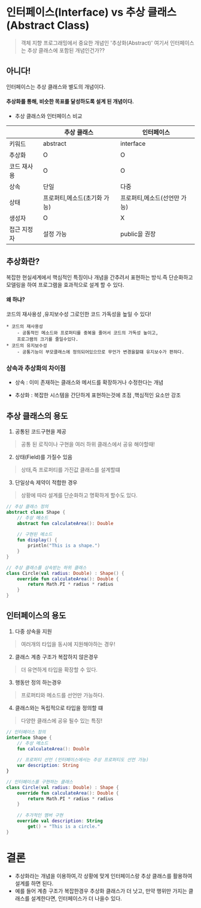 # 인터페이스(Interface) vs 추상 클래스(Abstract Class)
> 객체 지향 프로그래밍에서 중요한 개념인 '추상화(Abstract)' 여기서 인터페이스는 추상 클래스에 포함된 개념인건가??

## 아니다!
인터페이스는 추상 클래스와 별도의 개념이다.
#### 추상화를 통해, 비슷한 목표를 달성하도록 설계 된 개념이다.

* 추상 클래스와 인터페이스 비교 

|      |추상 클래스|인터페이스|
|------|----------|---------|
|키워드| abstract  |interface|
|추상화| O         |O       |
|코드 재사용| O    |O      |
|상속|단일|다중|
|상태|프로퍼티,메소드(초기화 가능) |프로퍼티,메소드(선언만 가능)|
|생성자|O|X|
|접근 지정자|설정 가능|public을 권장|

## 추상화란?
복잡한 현실세계에서 핵심적인 특징이나 개념을 간추려서 표현하는 방식.즉 단순화하고 모델링을 하여 프로그램을 효과적으로 설계 할 수 있다.

#### 왜 하냐?
코드의 재사용성 ,유지보수성 그로인한 코드 가독성을 높일 수 있다!

    * 코드의 재사용성
        - 공통적인 메소드와 프로퍼티를 중복을 줄어서 코드의 가독성 높이고,
        프로그램의 크기를 줄일수있다.
    * 코드의 유지보수성
        - 공통기능이 부모클래스에 정의되어있으므로 무언가 변경을할떄 유지보수가 편하다.


### 상속과 추상화의 차이점
* 상속 : 이미 존재하는 클래스와 메서드를 확장하거나 수정한다는 개념

* 추상화 : 복잡한 시스템을 간단하게 표현하는것에 초점 ,핵심적인 요소만 강조 

## 추상 클래스의 용도
1. 공통된 코드구현을 제공
> 공통 된 로직이나 구현을 여러 하위 클래스에서 공유 해야할때!
2. 상태(Field)를 가질수 있음
> 상태,즉 프로퍼티를 가진값 클래스를 설계할떄
3. 단일상속 제약이 적합한 경우
> 상황에 따라 설계를 단순화하고 명확하게 할수도 있다.
```kotlin
// 추상 클래스 정의
abstract class Shape {
    // 추상 메소드
    abstract fun calculateArea(): Double
    
    // 구현된 메소드
    fun display() {
        println("This is a shape.")
    }
}

// 추상 클래스를 상속받는 하위 클래스
class Circle(val radius: Double) : Shape() {
    override fun calculateArea(): Double {
        return Math.PI * radius * radius
    }
}

```
## 인터페이스의 용도
1. 다중 상속을 지원
> 여러개의 타입을 동시에 지원해야하는 경우!
2. 클래스 계층 구조가 복잡하지 않은경우
> 더 유연하게 타입을 확장할 수 있다.
3. 행동만 정의 하는경우
>  프로퍼티와 메소드를 선언만 가능하다.
4. 클래스와는 독립적으로 타입을 정의할 떄
> 다양한 클래스에 공유 될수 있는 특징!
```kotlin
// 인터페이스 정의
interface Shape {
    // 추상 메소드
    fun calculateArea(): Double
    
    // 프로퍼티 선언 (인터페이스에서는 추상 프로퍼티도 선언 가능)
    var description: String
}

// 인터페이스를 구현하는 클래스
class Circle(val radius: Double) : Shape {
    override fun calculateArea(): Double {
        return Math.PI * radius * radius
    }
    
    // 추가적인 멤버 구현
    override val description: String
        get() = "This is a circle."
}

```

# 결론
- 추상화라는 개념을 이용하여,각 상황에 맞게 인터페이스랑 추상 클래스를 활용하여 설계를 하면 된다. 
- 예를 들어 계층 구조가 복잡한경우 추상화 클래스가 더 낫고, 만약 행위만 가지는 클래스를 설계한다면, 인터페이스가 더 나을수 있다. 